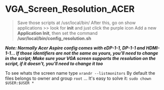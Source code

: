 # VGA_Screen_Resolution_ACER

>Save those scripts at /usr/local/bin/
>After this, go on show applications >> look for **init** and just click the purple icon
>Add a new **Application Init**, then set the command **/usr/local/bin/config_resolution.sh**

***Note: Normally Acer Aspire config comes with eDP-1-1, DP-1-1 and HDMI-1-1... If those identifiers are not the same as yours, you'll need to change in the script;
Make sure your VGA screen supports the resolution on the script, if it doesn't, you'll need to change it too***

To see whats the screen name type `xrandr --listmonitors`
By default the files belongs to owner and group `root` ... It's easy to solve it: `sudo chown $USER:$USER *`

